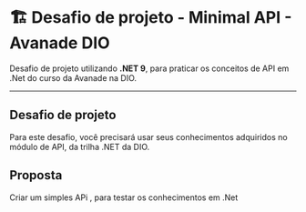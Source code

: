 # 🏗️ Desafio de projeto - Minimal API -  Avanade DIO

Desafio de projeto utilizando **.NET 9**, para praticar os conceitos de API em .Net do curso da Avanade na DIO.

---

## Desafio de projeto

Para este desafio, você precisará usar seus conhecimentos adquiridos no módulo de API, da trilha .NET da DIO.

## Proposta

Criar um simples APi , para testar os conhecimentos em .Net
